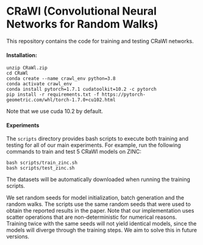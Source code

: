 # CRaWl (Convolutional Neural Networks for Random Walks)

This repository contains the code for training and testing CRaWl networks.

#### Installation:
```
unzip CRaWl.zip
cd CRaWl
conda create --name crawl_env python=3.8
conda activate crawl_env
conda install pytorch=1.7.1 cudatoolkit=10.2 -c pytorch
pip install -r requirements.txt -f https://pytorch-geometric.com/whl/torch-1.7.0+cu102.html
```
Note that we use cuda 10.2 by default. 


#### Experiments

The `scripts` directory provides bash scripts to execute both training and testing for all of our main experiments.
For example, run the following commands to train and test 5 CRaWl models on ZINC:

```
bash scripts/train_zinc.sh
bash scripts/test_zinc.sh
```
The datasets will be automatically downloaded when running the training scripts.

We set random seeds for model initialization, batch generation and the random walks.
The scripts use the same random seeds that were used to obtain the reported results in the paper.
Note that our implementation uses scatter operations that are non-deterministic for numerical reasons.
Training twice with the same seeds will not yield identical models, since the models will diverge through the training steps.
We aim to solve this in future versions.